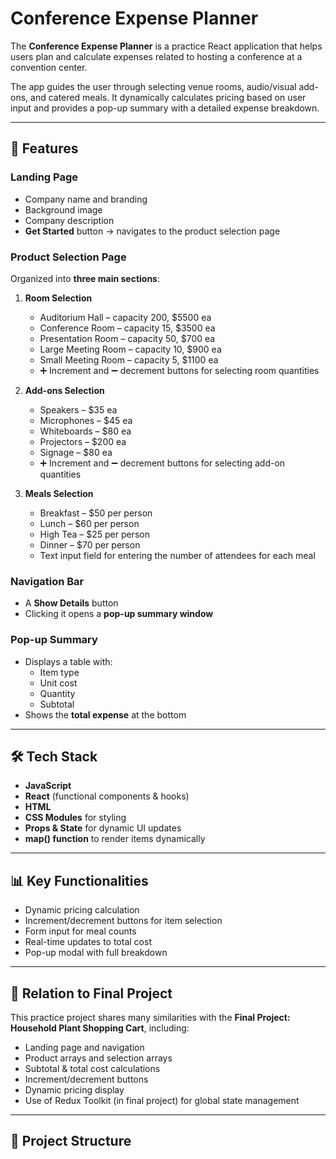 # Conference Expense Planner

The **Conference Expense Planner** is a practice React application that helps users plan and calculate expenses related to hosting a conference at a convention center.  

The app guides the user through selecting venue rooms, audio/visual add-ons, and catered meals. It dynamically calculates pricing based on user input and provides a pop-up summary with a detailed expense breakdown.  

---

## 🚀 Features

### Landing Page
- Company name and branding  
- Background image  
- Company description  
- **Get Started** button → navigates to the product selection page  

### Product Selection Page
Organized into **three main sections**:

1. **Room Selection**  
   - Auditorium Hall – capacity 200, $5500 ea  
   - Conference Room – capacity 15, $3500 ea  
   - Presentation Room – capacity 50, $700 ea  
   - Large Meeting Room – capacity 10, $900 ea  
   - Small Meeting Room – capacity 5, $1100 ea  
   - ➕ Increment and ➖ decrement buttons for selecting room quantities  

2. **Add-ons Selection**  
   - Speakers – $35 ea  
   - Microphones – $45 ea  
   - Whiteboards – $80 ea  
   - Projectors – $200 ea  
   - Signage – $80 ea  
   - ➕ Increment and ➖ decrement buttons for selecting add-on quantities  

3. **Meals Selection**  
   - Breakfast – $50 per person  
   - Lunch – $60 per person  
   - High Tea – $25 per person  
   - Dinner – $70 per person  
   - Text input field for entering the number of attendees for each meal  

### Navigation Bar
- A **Show Details** button  
- Clicking it opens a **pop-up summary window**  

### Pop-up Summary
- Displays a table with:
  - Item type  
  - Unit cost  
  - Quantity  
  - Subtotal  
- Shows the **total expense** at the bottom  

---

## 🛠️ Tech Stack
- **JavaScript**
- **React** (functional components & hooks)
- **HTML** 
- **CSS Modules** for styling  
- **Props & State** for dynamic UI updates  
- **map() function** to render items dynamically  

---

## 📊 Key Functionalities
- Dynamic pricing calculation  
- Increment/decrement buttons for item selection  
- Form input for meal counts  
- Real-time updates to total cost  
- Pop-up modal with full breakdown  

---

## 🔮 Relation to Final Project
This practice project shares many similarities with the **Final Project: Household Plant Shopping Cart**, including:  
- Landing page and navigation  
- Product arrays and selection arrays  
- Subtotal & total cost calculations  
- Increment/decrement buttons  
- Dynamic pricing display  
- Use of Redux Toolkit (in final project) for global state management  

---

## 📂 Project Structure
